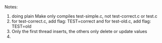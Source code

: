 Notes:

1) doing plain Make only compiles test-simple.c, not test-correct.c or test.c
2) for test-correct.c, add flag: TEST=correct and for test-old.c, add flag: TEST=old
3) Only the first thread inserts, the others only delete or update values
4) 